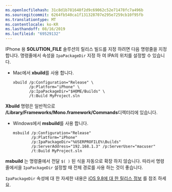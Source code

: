 ```yaml
---
ms.openlocfilehash: 31c8d1b781648f2d9c69062c52e71478fc7a496b
ms.sourcegitcommit: 6264fb540ca1f131328707e295e7259cb10f95fb
ms.translationtype: MT
ms.contentlocale: ko-KR
ms.lasthandoff: 08/16/2019
ms.locfileid: "69529132"
---
```


IPhone 용 **SOLUTION_FILE** 솔루션의 릴리스 빌드를 지정 하려면 다음 명령줄을 지정 합니다. 명령줄에서 속성을 `IpaPackageDir` 지정 하 여 IPA의 위치를 설정할 수 있습니다.

- Mac에서 **xbuild**를 사용 합니다.

  ```
  xbuild /p:Configuration="Release" \ 
         /p:Platform="iPhone" \ 
         /p:IpaPackageDir="$HOME/Builds" \
         /t:Build MyProject.sln
  ```

**Xbuild** 명령은 일반적으로 **/Library/Frameworks/Mono.framework/Commands**디렉터리에 있습니다.

- Windows에서 **msbuild**를 사용 합니다.

  ```
  msbuild /p:Configuration="Release" 
          /p:Platform="iPhone" 
          /p:IpaPackageDir="%USERPROFILE%\Builds" 
          /p:ServerAddress="192.168.1.3" /p:ServerUser="macuser"  
          /t:Build MyProject.sln
  ```

**msbuild** 는 명령줄에서 전달 `$( )` 된 식을 자동으로 확장 하지 않습니다. 따라서 명령줄에서을 `IpaPackageDir` 설정할 때 전체 경로를 사용 하는 것이 좋습니다.

`IpaPackageDir` 속성에 대 한 자세한 내용은 [iOS 9.8에 대 한 릴리스 정보](https://github.com/xamarin/release-notes-archive/blob/master/release-notes/ios/xamarin.ios_9/xamarin.ios_9.8.md#new-msbuild-property-ipapackagedir-to-customize-ipa-output-location) 를 참조 하세요.
